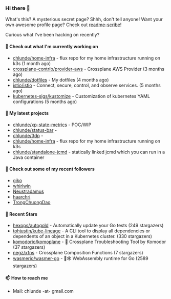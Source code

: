 ### Hi there 👋

What's this? A mysterious secret page? Shhh, don't tell anyone!
Want your own awesome profile page? Check out [readme-scribe](https://github.com/muesli/readme-scribe)!

Curious what I've been hacking on recently?

#### 👷 Check out what I'm currently working on

- [chlunde/home-infra](https://github.com/chlunde/home-infra) - flux repo for my home infrastructure running on k3s  (1 month ago)
- [crossplane-contrib/provider-aws](https://github.com/crossplane-contrib/provider-aws) - Crossplane AWS Provider (3 months ago)
- [chlunde/dotfiles](https://github.com/chlunde/dotfiles) - My dotfiles (4 months ago)
- [istio/istio](https://github.com/istio/istio) - Connect, secure, control, and observe services. (5 months ago)
- [kubernetes-sigs/kustomize](https://github.com/kubernetes-sigs/kustomize) - Customization of kubernetes YAML configurations (5 months ago)

#### 🌱 My latest projects

- [chlunde/xp-state-metrics](https://github.com/chlunde/xp-state-metrics) - POC/WIP
- [chlunde/status-bar](https://github.com/chlunde/status-bar) - 
- [chlunde/3dp](https://github.com/chlunde/3dp) - 
- [chlunde/home-infra](https://github.com/chlunde/home-infra) - flux repo for my home infrastructure running on k3s 
- [chlunde/standalone-jcmd](https://github.com/chlunde/standalone-jcmd) - statically linked jcmd which you can run in a Java container



#### 👯 Check out some of my recent followers

- [giko](https://github.com/giko)
- [whirlwin](https://github.com/whirlwin)
- [Neustradamus](https://github.com/Neustradamus)
- [haarchri](https://github.com/haarchri)
- [TrongChuongDao](https://github.com/TrongChuongDao)

#### 🌟 Recent Stars

- [hexops/autogold](https://github.com/hexops/autogold) - Automatically update your Go tests (249 stargazers)
- [tohjustin/kube-lineage](https://github.com/tohjustin/kube-lineage) - A CLI tool to display all dependencies or dependents of an object in a Kubernetes cluster. (330 stargazers)
- [komodorio/komoplane](https://github.com/komodorio/komoplane) - 🍨 Crossplane Troubleshooting Tool by Komodor (37 stargazers)
- [negz/xfns](https://github.com/negz/xfns) - Crossplane Composition Functions (7 stargazers)
- [wasmerio/wasmer-go](https://github.com/wasmerio/wasmer-go) - 🐹🕸️ WebAssembly runtime for Go (2589 stargazers)

#### 📫 How to reach me

- Mail: chlunde -at- gmail.com
